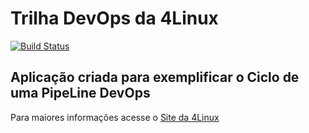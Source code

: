 # Trilha DevOps da 4Linux

<!-- Altere a Flag abaixo com sua URL do Travis -->
[![Build Status](https://travis-ci.com/pensadorchaves/DevOpsLab-HelloWorld.svg?branch=master)](https://travis-ci.com/pensadorchaves/DevOpsLab-HelloWorld)

## Aplicação criada para exemplificar o Ciclo de uma PipeLine DevOps


Para maiores informações acesse o [Site da 4Linux](https://www.4linux.com.br/cursos/devops)
